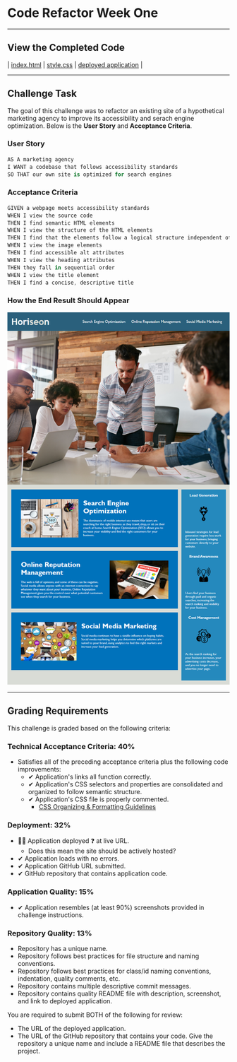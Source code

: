 # Code Refactor Week One

---

## View the Completed Code

| [index.html](./end/Develop/index.html) | [style.css](.end/Develop/assets/css/style.css) | [deployed application](https://scottrohrig.github.io/week-01-challenge/) |

---

## Challenge Task

The goal of this challenge was to refactor an existing site of a hypothetical marketing agency to improve its accessibility and serach engine optimization. Below is the __User Story__ and __Acceptance Criteria__.

### User Story

```swift
AS A marketing agency
I WANT a codebase that follows accessibility standards
SO THAT our own site is optimized for search engines
```

### Acceptance Criteria

```swift
GIVEN a webpage meets accessibility standards
WHEN I view the source code
THEN I find semantic HTML elements
WHEN I view the structure of the HTML elements
THEN I find that the elements follow a logical structure independent of styling and positioning
WHEN I view the image elements
THEN I find accessible alt attributes
WHEN I view the heading attributes
THEN they fall in sequential order
WHEN I view the title element
THEN I find a concise, descriptive title
```

### How the End Result Should Appear

<p align="center">
  <img src="./01-html-css-git-homework-demo.png" />
</p>
<!-- ![img](./01-html-css-git-homework-demo.png) -->

---

<h2 id="grading-requirements">Grading Requirements</h2>
<p>This challenge is graded based on the following criteria: </p>
<h3 id="technical-acceptance-criteria-40">Technical Acceptance Criteria: 40%</h3>

- Satisfies all of the preceding acceptance criteria plus the following code improvements:
    - ✔ Application's links all function correctly.
    - ✔ Application's CSS selectors and properties are consolidated and organized to follow semantic structure.
    - ✔ Application's CSS file is properly commented.
      - [CSS Organizing & Formatting Guidelines](https://developer.mozilla.org/en-US/docs/Learn/CSS/Building_blocks/Organizing)

<h3 id="deployment-32">Deployment: 32%</h3>

- 🙋‍♂️ Application deployed ❓ at live URL.
  - Does this mean the site should be actively hosted? 
- ✔ Application loads with no errors.
- ✔ Application GitHub URL submitted.
- ✔ GitHub repository that contains application code.

<h3 id="application-quality-15">Application Quality: 15%</h3>

- ✔ Application resembles (at least 90%) screenshots provided in challenge instructions.

<h3 id="repository-quality-13">Repository Quality: 13%</h3>

- Repository has a unique name.
- Repository follows best practices for file structure and naming conventions.
- Repository follows best practices for class/id naming conventions, indentation, quality comments, etc.
- Repository contains multiple descriptive commit messages.
- Repository contains quality README file with description, screenshot, and link to deployed application.


You are required to submit BOTH of the following for review:

- The URL of the deployed application.
- The URL of the GitHub repository that contains your code. Give the repository a unique name and include a README file that describes the project.
